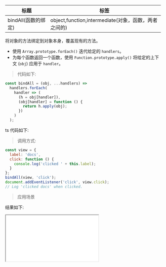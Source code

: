 | 标题                | 标签                                                 |
| ------------------- | ---------------------------------------------------- |
| bindAll(函数的绑定) | object,function,intermediate(对象，函数，两者之间的) |

将对象的方法绑定到对象本身，覆盖现有的方法。

- 使用 `Array.prototype.forEach()` 迭代给定的 `handlers`。
- 为每个函数返回一个函数，使用 `Function.prototype.apply()` 将给定的上下文 (`obj`) 应用于 `handler`。

> 代码如下:

```js
const bindAll = (obj, ...handlers) =>
  handlers.forEach(
    handler => (
      (h = obj[handler]),
      (obj[handler] = function () {
        return h.apply(obj);
      })
    )
  );
```

ts 代码如下:

<div class="code-editor" data-url="codes/javascript/ts/bindAll.ts" data-language="typescript"></div>

> 调用方式:

```js
const view = {
  label: 'docs',
  click: function () {
    console.log('clicked ' + this.label);
  }
};
bindAll(view, 'click');
document.addEventListener('click', view.click);
// Log 'clicked docs' when clicked.
```

> 应用场景

<div class="code-editor" data-url="codes/javascript/html/bindAll.html" data-language="html"></div>

结果如下:

<iframe src="codes/javascript/html/bindAll.html"></iframe>
